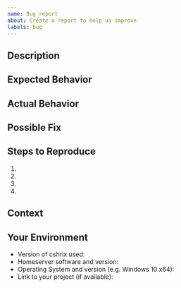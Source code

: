 ```yaml
---
name: Bug report
about: Create a report to help us improve
labels: bug
---
```


<!--- Provide a general summary of the issue in the Title above -->

## Description
<!-- Provide a more detailed introduction to the issue itself,
   - and why you consider it to be a bug -->

## Expected Behavior
<!-- Tell us what should happen -->

## Actual Behavior
<!-- Tell us what happens instead -->

## Possible Fix
<!-- Not obligatory, but suggest a fix or reason for the bug -->

## Steps to Reproduce
<!-- Provide a link to a live example, or an unambiguous set of steps to
   - reproduce this bug. Include code to reproduce, if relevant -->
1.
2.
3.
4.

## Context
<!-- How has this bug affected you? What were you trying to accomplish? -->

## Your Environment
<!-- Include as many relevant details about the environment
   - you experienced the bug in -->
 * Version of cshrix used:
 * Homeserver software and version:
 * Operating System and version (e.g. Windows 10 x64):
 * Link to your project (if available):
